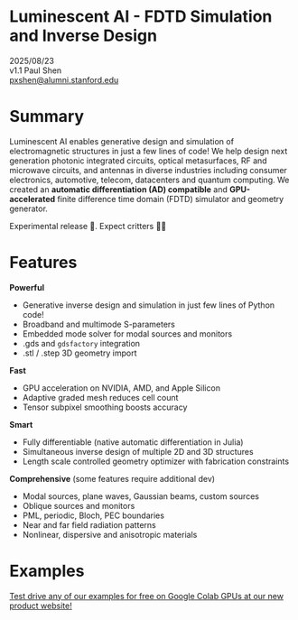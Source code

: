 # Luminescent AI - FDTD Simulation and Inverse Design

2025/08/23  
v1.1 
Paul Shen  
<pxshen@alumni.stanford.edu>  

# Summary

Luminescent AI enables generative design and simulation of electromagnetic structures  in just a few lines of code! We help design next generation photonic integrated circuits, optical metasurfaces, RF and microwave circuits, and antennas in diverse industries including consumer electronics, automotive, telecom, datacenters and quantum computing. We created an **automatic differentiation (AD) compatible** and **GPU-accelerated** finite difference time domain (FDTD) simulator and geometry generator.

Experimental release 🥼. Expect critters  🐛🐞

# Features
**Powerful**
- Generative inverse design and simulation in just few lines of Python code!
- Broadband and multimode S-parameters 
- Embedded mode solver for modal sources and monitors
- .gds and `gdsfactory` integration
- .stl / .step  3D geometry import

**Fast**
- GPU acceleration on NVIDIA, AMD, and Apple Silicon
- Adaptive graded mesh reduces cell count
- Tensor subpixel smoothing boosts accuracy

**Smart**
- Fully differentiable (native automatic differentiation in Julia)
- Simultaneous inverse design of multiple 2D and 3D structures
- Length scale controlled geometry optimizer with fabrication constraints

**Comprehensive** (some features require additional dev)
- Modal sources, plane waves, Gaussian beams, custom sources
- Oblique sources and monitors
- PML, periodic, Bloch, PEC boundaries
- Near and far field radiation patterns
- Nonlinear, dispersive and anisotropic materials

# Examples
[Test drive any of our examples for free on Google Colab GPUs at our new product website!](https://www.luminescentai.com/product) 
<!-- [Test drive any of our examples for free on Google Colab GPUs!](https://colab.research.google.com/drive/1NQ222-Odjz4Yg_ZguFyhLTMUplpKafgX?usp=sharing)  -->
<!-- # Product tiers

```python
``` -->

<!-- # RF and microwave circuits
## Simulation examples
![alt text](assets/sim-8.gif) ![alt text](assets/image-8.png) -->
<!-- ## Inverse design examples
### Microstrip patch antenna
### Microstrip bandpass filter
### 3D printed RF lens -->
